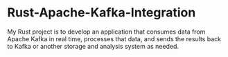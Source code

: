# Rust-Apache-Kafka-Integration
My Rust project is to develop an application that consumes data from Apache Kafka in real time, processes that data, and sends the results back to Kafka or another storage and analysis system as needed.

